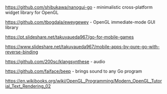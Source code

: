 
https://github.com/shibukawa/nanogui-go - minimalistic cross-platform widget library for OpenGL

https://github.com/tbogdala/eweygewey - OpenGL immediate-mode GUI library

https://pt.slideshare.net/takuyaueda967/go-for-mobile-games

https://www.slideshare.net/takuyaueda967/mobile-apps-by-pure-go-with-reverse-binding

https://github.com/200sc/klangsynthese - audio

https://github.com/faiface/beep - brings sound to any Go program

https://en.wikibooks.org/wiki/OpenGL_Programming/Modern_OpenGL_Tutorial_Text_Rendering_02
